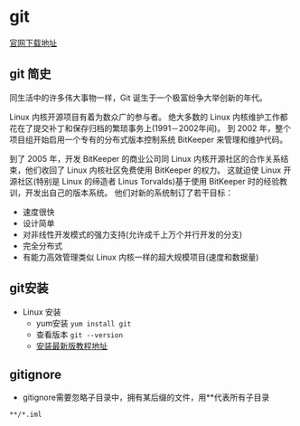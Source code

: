 # git

[官网下载地址](https://git-scm.com/downloads)

## git 简史
同生活中的许多伟大事物一样，Git 诞生于一个极富纷争大举创新的年代。

Linux 内核开源项目有着为数众广的参与者。
绝大多数的 Linux 内核维护工作都花在了提交补丁和保存归档的繁琐事务上(1991－2002年间)。
到 2002 年，整个项目组开始启用一个专有的分布式版本控制系统 BitKeeper 来管理和维护代码。

到了 2005 年，开发 BitKeeper 的商业公司同 Linux 内核开源社区的合作关系结束，他们收回了 Linux 内核社区免费使用 BitKeeper 的权力。
这就迫使 Linux 开源社区(特别是 Linux 的缔造者 Linus Torvalds)基于使用 BitKeeper 时的经验教训，开发出自己的版本系统。
他们对新的系统制订了若干目标：
- 速度很快
- 设计简单
- 对非线性开发模式的强力支持(允许成千上万个并行开发的分支)
- 完全分布式
- 有能力高效管理类似 Linux 内核一样的超大规模项目(速度和数据量)

## git安装
- Linux 安装
    - yum安装 `yum install git`
    - 查看版本 `git --version`
    - [安装最新版教程地址](https://www.cnblogs.com/BinBinStory/p/7113956.html)

## gitignore
- gitignore需要忽略子目录中，拥有某后缀的文件，用**代表所有子目录
```
**/*.iml
```